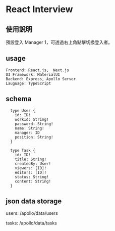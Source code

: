 # React Interview

## 使用說明

預設登入 Manager 1，可透過右上角點擊切換登入者。

## usage
```
Frontend: React.js,  Next.js
UI Framework: MaterialUI
Backend: Express, Apollo Server
Lauguage: TypeScript
```
## schema

```gql
  type User {
    id: ID!
    workId: String!
    password: String!
    name: String!
    manager: ID
    position: String!
  }

  type Task {
    id: ID!
    title: String!
    createdBy: User!
    viewers: [ID]!
    editors: [ID]!
    status: String!
    content: String!
  }
```

## json data storage
users: /apollo/data/users

tasks: /apollo/data/tasks